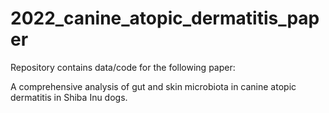 # 2022_canine_atopic_dermatitis_paper

Repository contains data/code for the following paper:

A comprehensive analysis of gut and skin microbiota in canine atopic dermatitis in Shiba Inu dogs.

